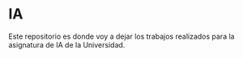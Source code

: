 # IA
Este repositorio es donde voy a dejar los trabajos realizados para la asignatura de IA de la Universidad.
